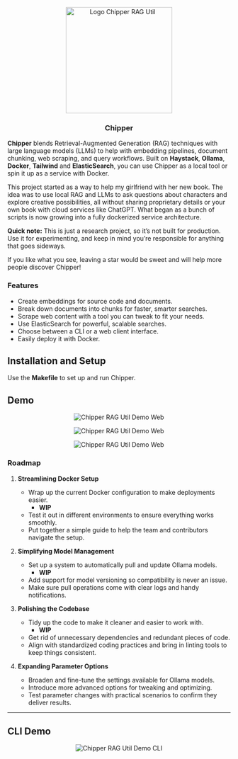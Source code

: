<p align="center"><img src="https://raw.githubusercontent.com/TilmanGriesel/chipper/refs/heads/main/docs/public/assets/logo_chiper_bg.png" width="240" alt="Logo Chipper RAG Util"/></p>
<h3 align="center">Chipper</h3>

**Chipper** blends Retrieval-Augmented Generation (RAG) techniques with large language models (LLMs) to help with embedding pipelines, document chunking, web scraping, and query workflows. Built on **Haystack**, **Ollama**, **Docker**, **Tailwind** and **ElasticSearch**, you can use Chipper as a local tool or spin it up as a service with Docker.

This project started as a way to help my girlfriend with her new book. The idea was to use local RAG and LLMs to ask questions about characters and explore creative possibilities, all without sharing proprietary details or your own book with cloud services like ChatGPT. What began as a bunch of scripts is now growing into a fully dockerized service architecture.

**Quick note:** This is just a research project, so it’s not built for production. Use it for experimenting, and keep in mind you’re responsible for anything that goes sideways.

If you like what you see, leaving a star would be sweet and will help more people discover Chipper!

### Features

- Create embeddings for source code and documents.
- Break down documents into chunks for faster, smarter searches.
- Scrape web content with a tool you can tweak to fit your needs.
- Use ElasticSearch for powerful, scalable searches.
- Choose between a CLI or a web client interface.
- Easily deploy it with Docker.

## Installation and Setup

Use the **Makefile** to set up and run Chipper.

## Demo

<p align="center"><img src="https://raw.githubusercontent.com/TilmanGriesel/chipper/refs/heads/main/docs/public/assets/demo_01.png"alt="Chipper RAG Util Demo Web"/></p>
<p align="center"><img src="https://raw.githubusercontent.com/TilmanGriesel/chipper/refs/heads/main/docs/public/assets/demo_02.png"alt="Chipper RAG Util Demo Web"/></p>
<p align="center"><img src="https://raw.githubusercontent.com/TilmanGriesel/chipper/refs/heads/main/docs/public/assets/demo_03.png"alt="Chipper RAG Util Demo Web"/></p>

### Roadmap

1. **Streamlining Docker Setup**

   - Wrap up the current Docker configuration to make deployments easier.
     - **WIP**
   - Test it out in different environments to ensure everything works smoothly.
   - Put together a simple guide to help the team and contributors navigate the setup.

2. **Simplifying Model Management**

   - Set up a system to automatically pull and update Ollama models.
     - **WIP**
   - Add support for model versioning so compatibility is never an issue.
   - Make sure pull operations come with clear logs and handy notifications.

3. **Polishing the Codebase**

   - Tidy up the code to make it cleaner and easier to work with.
     - **WIP**
   - Get rid of unnecessary dependencies and redundant pieces of code.
   - Align with standardized coding practices and bring in linting tools to keep things consistent.

4. **Expanding Parameter Options**
   - Broaden and fine-tune the settings available for Ollama models.
   - Introduce more advanced options for tweaking and optimizing.
   - Test parameter changes with practical scenarios to confirm they deliver results.

---

## CLI Demo

<p align="center"><img src="https://raw.githubusercontent.com/TilmanGriesel/chipper/refs/heads/main/docs/public/assets/demo_cli_01.gif"alt="Chipper RAG Util Demo CLI"/></p>
